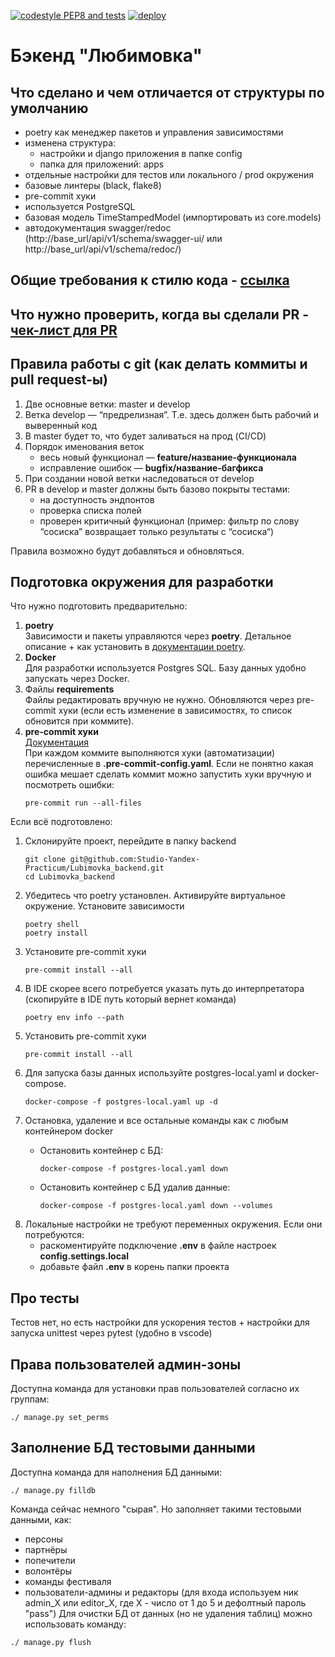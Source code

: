 [![codestyle PEP8 and tests](https://github.com/Studio-Yandex-Practicum/Lubimovka_backend/actions/workflows/codestyle_pep8_and_tests.yaml/badge.svg)](https://github.com/KonstantinRaikhert/Lubimovka_backend/actions/workflows/codestyle_pep8_and_tests.yaml)
[![deploy](https://github.com/Studio-Yandex-Practicum/Lubimovka_backend/actions/workflows/backend_deploy.yaml/badge.svg)](https://github.com/KonstantinRaikhert/Lubimovka_backend/actions/workflows/backend_deploy.yaml)
# Бэкенд "Любимовка"

## Что сделано и чем отличается от структуры по умолчанию
- poetry как менеджер пакетов и управления зависимостями
- изменена структура:
    - настройки и django приложения в папке config
    - папка для приложений: apps
- отдельные настройки для тестов или локального / prod окружения
- базовые линтеры (black, flake8)
- pre-commit хуки
- используется PostgreSQL
- базовая модель TimeStampedModel (импортировать из core.models)
- автодокументация swagger/redoc (http://base_url/api/v1/schema/swagger-ui/ или http://base_url/api/v1/schema/redoc/)

## Общие требования к стилю кода - [ссылка](docs/codestyle.md)

## Что нужно проверить, когда вы сделали PR - [чек-лист для PR](docs/pull_request.md)

## Правила работы с git (как делать коммиты и pull request-ы)
1. Две основные ветки: master и develop
2. Ветка develop — “предрелизная”. Т.е. здесь должен быть рабочий и выверенный код
3. В master будет то, что будет заливаться на прод (CI/CD)
4. Порядок именования веток
    - весь новый функционал — **feature/название-функционала**
    - исправление ошибок — **bugfix/название-багфикса**
5. При создании новой ветки наследоваться от develop
6. PR в develop и master должны быть базово покрыты тестами:
    - на доступность эндпонтов
    - проверка списка полей
    - проверен критичный функционал (пример: фильтр по слову “сосиска” возвращает только результаты с “сосиска“)

Правила возможно будут добавляться и обновляться.
## Подготовка окружения для разработки

Что нужно подготовить предварительно:
1. **poetry** \
Зависимости и пакеты управляются через **poetry**. Детальное описание + как установить в [документации poetry](https://python-poetry.org/docs/cli/).
2. **Docker** \
Для разработки используется Postgres SQL. Базу данных удобно запускать через Docker.
3. Файлы **requirements** \
Файлы редактировать вручную не нужно. Обновляются через pre-commit хуки (если есть изменение в зависимостях, то список обновится при коммите).
4. **pre-commit хуки** \
[Документация](https://pre-commit.com)\
При каждом коммите выполняются хуки (автоматизации) перечисленные в **.pre-commit-config.yaml**. Если не понятно какая ошибка мешает сделать коммит можно запустить хуки вручную и посмотреть ошибки:
    ```shell
    pre-commit run --all-files
    ```

Если всё подготовлено:
1. Склонируйте проект, перейдите в папку backend
    ```shell
    git clone git@github.com:Studio-Yandex-Practicum/Lubimovka_backend.git
    cd Lubimovka_backend
    ```
2. Убедитесь что poetry установлен. Активируйте виртуальное окружение. Установите зависимости
    ```shell
    poetry shell
    poetry install
    ```
3. Установите pre-commit хуки
    ```shell
    pre-commit install --all
    ```
4. В IDE скорее всего потребуется указать путь до интерпретатора (скопируйте в IDE путь который вернет команда)
    ```shell
    poetry env info --path
    ```
5. Установить pre-commit хуки
    ```shell
    pre-commit install --all
    ```
6. Для запуска базы данных используйте postgres-local.yaml и docker-compose.
    ```
    docker-compose -f postgres-local.yaml up -d
    ```
7. Остановка, удаление и все остальные команды как с любым контейнером docker
    - Остановить контейнер с БД:
        ```shell
        docker-compose -f postgres-local.yaml down
        ```
    - Остановить контейнер с БД удалив данные:

        ```shell
        docker-compose -f postgres-local.yaml down --volumes
        ```
8. Локальные настройки не требуют переменных окружения. Если они потребуются:
    - раскоментируйте подключение **.env** в файле настроек **config.settings.local**
    - добавьте файл **.env** в корень папки проекта
## Про тесты

Тестов нет, но есть настройки для ускорения тестов + настройки для запуска unittest через pytest (удобно в vscode)

## Права пользователей админ-зоны
Доступна команда для установки прав пользователей согласно их группам:
```
./ manage.py set_perms
```

## Заполнение БД тестовыми данными
Доступна команда для наполнения БД данными:
```
./ manage.py filldb
```
Команда сейчас немного "сырая". Но заполняет такими тестовыми данными, как:
- персоны
- партнёры
- попечители
- волонтёры
- команды фестиваля
- пользователи-админы и редакторы (для входа используем ник admin_X или editor_X, где Х - число от 1 до 5 и дефолтный пароль "pass")
Для очистки БД от данных (но не удаления таблиц) можно использовать команду:
```
./ manage.py flush
```
